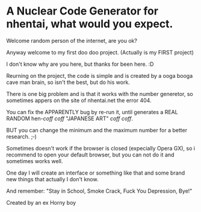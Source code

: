 # A Nuclear Code Generator for nhentai, what would you expect.
Welcome random person of the internet, are you ok?

Anyway welcome to my first doo doo project. (Actually is my FIRST project)

I don't know why are you here, but thanks for been here. :D

Reurning on the project, the code is simple and is created by a ooga booga cave man brain, so isn't the best, but do his work.

There is one big problem and is that it works with the number generetor, so sometimes appers on the site of nhentai.net the error 404.

You can fix the APPARENTLY bug by re-run it, until generates a REAL RANDOM hen-*coff* *coff* "JAPANESE ART" *coff* *coff*.

BUT you can change the minimum and the maximum number for a better research. ;‑)

Sometimes doesn't work if the browser is closed (expecially Opera GX), so i recommend to open your default browser, but you can not do it and sometimes works well.

One day I will create an interface or something like that and some brand new things that actually I don't know.

And remember: "Stay in School, Smoke Crack, Fuck You Depression, Bye!"



Created by an ex Horny boy
